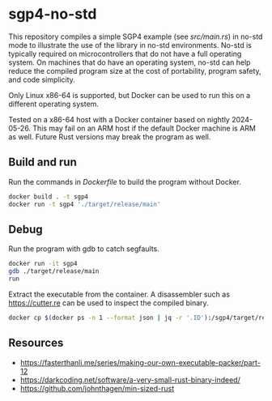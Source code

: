 # sgp4-no-std

This repository compiles a simple SGP4 example (see _src/main.rs_) in no-std mode to illustrate the use of the library in no-std environments. No-std is typically required on microcontrollers that do not have a full operating system. On machines that do have an operating system, no-std can help reduce the compiled program size at the cost of portability, program safety, and code simplicity.

Only Linux x86-64 is supported, but Docker can be used to run this on a different operating system.

Tested on a x86-64 host with a Docker container based on nightly 2024-05-26. This may fail on an ARM host if the default Docker machine is ARM as well. Future Rust versions may break the program as well.

## Build and run

Run the commands in _Dockerfile_ to build the program without Docker.

```sh
docker build . -t sgp4
docker run -t sgp4 './target/release/main'
```

## Debug

Run the program with gdb to catch segfaults.

```sh
docker run -it sgp4
gdb ./target/release/main
run
```

Extract the executable from the container. A disassembler such as https://cutter.re can be used to inspect the compiled binary.

```sh
docker cp $(docker ps -n 1 --format json | jq -r '.ID'):/sgp4/target/release/main main
```

## Resources

-   https://fasterthanli.me/series/making-our-own-executable-packer/part-12
-   https://darkcoding.net/software/a-very-small-rust-binary-indeed/
-   https://github.com/johnthagen/min-sized-rust
